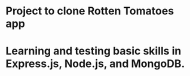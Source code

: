 # Project to clone Rotten Tomatoes app

# Learning and testing basic skills in Express.js, Node.js, and MongoDB. 
